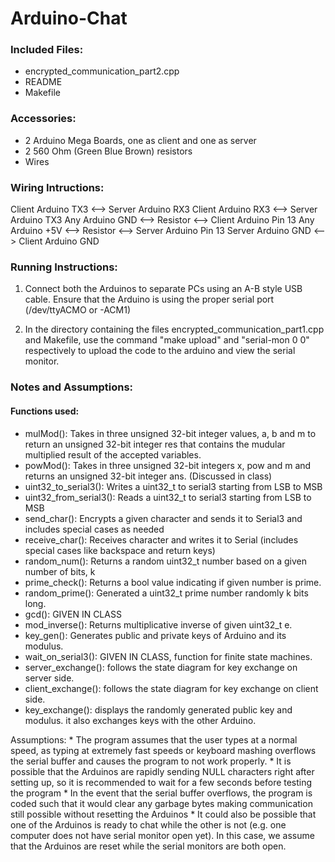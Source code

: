 # Arduino-Chat





### Included Files:
* encrypted_communication_part2.cpp
* README
* Makefile

### Accessories:
* 2 Arduino Mega Boards, one as client and one as server
* 2 560 Ohm (Green Blue Brown) resistors
* Wires

### Wiring Intructions:
Client Arduino TX3 <--> Server Arduino RX3
Client Arduino RX3 <--> Server Arduino TX3
Any Arduino GND <--> Resistor <--> Client Arduino Pin 13
Any Arduino +5V <--> Resistor <--> Server Arduino Pin 13
Server Arduino GND <--> Client Arduino GND

### Running Instructions: 

1. Connect both the Arduinos to separate PCs using an A-B style USB cable. 
	Ensure that the Arduino is using the proper serial port (/dev/ttyACMO or -ACM1)

2. In the directory containing the files encrypted_communication_part1.cpp and 
	Makefile, use the command "make upload" and "serial-mon 0 0" respectively to 
	upload the code to the arduino and view the serial monitor.

### Notes and Assumptions:
	
#### Functions used:
* mulMod(): Takes in three unsigned 32-bit integer values, a, b and m to return 
	an unsigned 32-bit integer res that contains the mudular multiplied result 
	of the accepted variables.
* powMod(): Takes in three unsigned 32-bit integers x, pow and m and returns an 
	unsigned 32-bit integer ans. (Discussed in class)
* uint32_to_serial3(): Writes a uint32_t to serial3 starting from LSB to MSB
* uint32_from_serial3(): Reads a uint32_t to serial3 starting from LSB to MSB
* send_char(): Encrypts a given character and sends it to Serial3 and includes 
	special cases as needed
* receive_char(): Receives character and writes it to Serial (includes special 
	cases like backspace and return keys)
* random_num(): Returns a random uint32_t number based on a given number of bits, k
* prime_check(): Returns a bool value indicating if given number is prime.
* random_prime(): Generated a uint32_t prime number randomly k bits long.
* gcd(): GIVEN IN CLASS
* mod_inverse(): Returns multiplicative inverse of given uint32_t e.
* key_gen(): Generates public and private keys of Arduino and its modulus.
* wait_on_serial3(): GIVEN IN CLASS, function for finite state machines.
* server_exchange(): follows the state diagram for key exchange on server side.
* client_exchange(): follows the state diagram for key exchange on client side.
* key_exchange(): displays the randomly generated public key and modulus. 
	it also exchanges keys with the other Arduino. 


Assumptions: 
	* The program assumes that the user types at a normal speed, as typing at extremely 
		fast speeds or keyboard mashing overflows the serial buffer and causes the program
		to not work properly.
	* It is possible that the Arduinos are rapidly sending NULL characters right after 
		setting up, so it is recommended to wait for a few seconds before testing the program
	* In the event that the serial buffer overflows, the program is coded such that it would clear any
		garbage bytes making communication still possible without resetting the Arduinos
	* It could also be possible that one of the Arduinos is ready to chat while the other is not (e.g. one
		computer does not have serial monitor open yet). In this case, we assume that the Arduinos are 
		reset while the serial monitors are both open.
